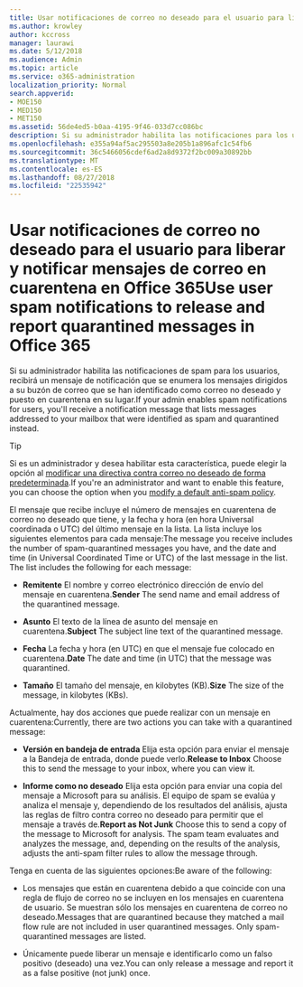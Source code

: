 ```yaml
---
title: Usar notificaciones de correo no deseado para el usuario para liberar y notificar mensajes de correo en cuarentena en Office 365
ms.author: krowley
author: kccross
manager: laurawi
ms.date: 5/12/2018
ms.audience: Admin
ms.topic: article
ms.service: o365-administration
localization_priority: Normal
search.appverid:
- MOE150
- MED150
- MET150
ms.assetid: 56de4ed5-b0aa-4195-9f46-033d7cc086bc
description: Si su administrador habilita las notificaciones para los usuarios, recibirá un mensaje de notificación que se enumera los mensajes enviados a su buzón de correo que se han identificado como correo no deseado, masiva o los mensajes de suplantación de identidad. Puede liberar o notificar mensajes después de que se le notifique.
ms.openlocfilehash: e355a94af5ac295503a8e205b1a896afc1c54fb6
ms.sourcegitcommit: 36c5466056cdef6ad2a8d9372f2bc009a30892bb
ms.translationtype: MT
ms.contentlocale: es-ES
ms.lasthandoff: 08/27/2018
ms.locfileid: "22535942"
---
```

# <a name="use-user-spam-notifications-to-release-and-report-quarantined-messages-in-office-365"></a><span data-ttu-id="b92b6-104">Usar notificaciones de correo no deseado para el usuario para liberar y notificar mensajes de correo en cuarentena en Office 365</span><span class="sxs-lookup"><span data-stu-id="b92b6-104">Use user spam notifications to release and report quarantined messages in Office 365</span></span>

<span data-ttu-id="b92b6-105">Si su administrador habilita las notificaciones de spam para los usuarios, recibirá un mensaje de notificación que se enumera los mensajes dirigidos a su buzón de correo que se han identificado como correo no deseado y puesto en cuarentena en su lugar.</span><span class="sxs-lookup"><span data-stu-id="b92b6-105">If your admin enables spam notifications for users, you'll receive a notification message that lists messages addressed to your mailbox that were identified as spam and quarantined instead.</span></span>
  
> [!TIP]
> <span data-ttu-id="b92b6-106">Si es un administrador y desea habilitar esta característica, puede elegir la opción al [modificar una directiva contra correo no deseado de forma predeterminada](https://go.microsoft.com/fwlink/?LinkId=800313).</span><span class="sxs-lookup"><span data-stu-id="b92b6-106">If you're an administrator and want to enable this feature, you can choose the option when you [modify a default anti-spam policy](https://go.microsoft.com/fwlink/?LinkId=800313).</span></span> 
  
<span data-ttu-id="b92b6-p102">El mensaje que recibe incluye el número de mensajes en cuarentena de correo no deseado que tiene, y la fecha y hora (en hora Universal coordinada o UTC) del último mensaje en la lista. La lista incluye los siguientes elementos para cada mensaje:</span><span class="sxs-lookup"><span data-stu-id="b92b6-p102">The message you receive includes the number of spam-quarantined messages you have, and the date and time (in Universal Coordinated Time or UTC) of the last message in the list. The list includes the following for each message:</span></span>
  
- <span data-ttu-id="b92b6-109">**Remitente** El nombre y correo electrónico dirección de envío del mensaje en cuarentena.</span><span class="sxs-lookup"><span data-stu-id="b92b6-109">**Sender** The send name and email address of the quarantined message.</span></span> 
    
- <span data-ttu-id="b92b6-110">**Asunto** El texto de la línea de asunto del mensaje en cuarentena.</span><span class="sxs-lookup"><span data-stu-id="b92b6-110">**Subject** The subject line text of the quarantined message.</span></span> 
    
- <span data-ttu-id="b92b6-111">**Fecha** La fecha y hora (en UTC) en que el mensaje fue colocado en cuarentena.</span><span class="sxs-lookup"><span data-stu-id="b92b6-111">**Date** The date and time (in UTC) that the message was quarantined.</span></span> 
    
- <span data-ttu-id="b92b6-112">**Tamaño** El tamaño del mensaje, en kilobytes (KB).</span><span class="sxs-lookup"><span data-stu-id="b92b6-112">**Size** The size of the message, in kilobytes (KBs).</span></span> 
    
<span data-ttu-id="b92b6-113">Actualmente, hay dos acciones que puede realizar con un mensaje en cuarentena:</span><span class="sxs-lookup"><span data-stu-id="b92b6-113">Currently, there are two actions you can take with a quarantined message:</span></span>
  
- <span data-ttu-id="b92b6-114">**Versión en bandeja de entrada** Elija esta opción para enviar el mensaje a la Bandeja de entrada, donde puede verlo.</span><span class="sxs-lookup"><span data-stu-id="b92b6-114">**Release to Inbox** Choose this to send the message to your inbox, where you can view it.</span></span> 
    
- <span data-ttu-id="b92b6-p103">**Informe como no deseado** Elija esta opción para enviar una copia del mensaje a Microsoft para su análisis. El equipo de spam se evalúa y analiza el mensaje y, dependiendo de los resultados del análisis, ajusta las reglas de filtro contra correo no deseado para permitir que el mensaje a través de.</span><span class="sxs-lookup"><span data-stu-id="b92b6-p103">**Report as Not Junk** Choose this to send a copy of the message to Microsoft for analysis. The spam team evaluates and analyzes the message, and, depending on the results of the analysis, adjusts the anti-spam filter rules to allow the message through.</span></span> 
    
<span data-ttu-id="b92b6-117">Tenga en cuenta de las siguientes opciones:</span><span class="sxs-lookup"><span data-stu-id="b92b6-117">Be aware of the following:</span></span>
  
- <span data-ttu-id="b92b6-p104">Los mensajes que están en cuarentena debido a que coincide con una regla de flujo de correo no se incluyen en los mensajes en cuarentena de usuario. Se muestran sólo los mensajes en cuarentena de correo no deseado.</span><span class="sxs-lookup"><span data-stu-id="b92b6-p104">Messages that are quarantined because they matched a mail flow rule are not included in user quarantined messages. Only spam-quarantined messages are listed.</span></span>
    
- <span data-ttu-id="b92b6-120">Únicamente puede liberar un mensaje e identificarlo como un falso positivo (deseado) una vez.</span><span class="sxs-lookup"><span data-stu-id="b92b6-120">You can only release a message and report it as a false positive (not junk) once.</span></span>
    

